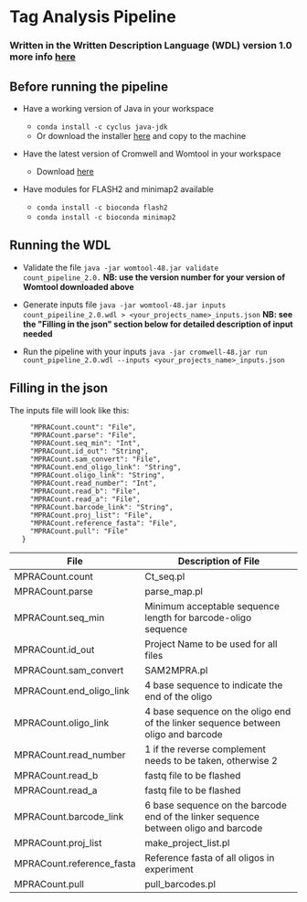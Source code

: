 # Tag Analysis Pipeline
### Written in the Written Description Language (WDL) version 1.0 more info [here](https://github.com/openwdl/wdl)

## Before running the pipeline
* Have a working version of Java in your workspace
  * `conda install -c cyclus java-jdk`
  * Or download the installer [here](https://www.java.com/en/download/manual.jsp) and copy to the machine

* Have the latest version of Cromwell and Womtool in your workspace
  * Download [here](https://github.com/broadinstitute/cromwell/releases/tag/48)
  
* Have modules for FLASH2 and minimap2 available
  * `conda install -c bioconda flash2 `
  * `conda install -c bioconda minimap2`

## Running the WDL
* Validate the file
  `java -jar womtool-48.jar validate count_pipeline_2.0.`
  **NB: use the version number for your version of Womtool downloaded above**

* Generate inputs file
  `java -jar womtool-48.jar inputs count_pipeiline_2.0.wdl > <your_projects_name>_inputs.json`
  **NB: see the "Filling in the json" section below for detailed description of input needed**
 
* Run the pipeline with your inputs
  `java -jar cromwell-48.jar run count_pipeline_2.0.wdl --inputs <your_projects_name>_inputs.json`
  
## Filling in the json
The inputs file will look like this:
  ```{
       "MPRACount.count": "File",
       "MPRACount.parse": "File",
       "MPRACount.seq_min": "Int",
       "MPRACount.id_out": "String",
       "MPRACount.sam_convert": "File",
       "MPRACount.end_oligo_link": "String",
       "MPRACount.oligo_link": "String",
       "MPRACount.read_number": "Int",
       "MPRACount.read_b": "File",
       "MPRACount.read_a": "File",
       "MPRACount.barcode_link": "String",
       "MPRACount.proj_list": "File",
       "MPRACount.reference_fasta": "File",
       "MPRACount.pull": "File"
     }
 ```
     
  File | Description of File
  ---- | -------------------
  MPRACount.count           | Ct_seq.pl
  MPRACount.parse           | parse_map.pl
  MPRACount.seq_min         | Minimum acceptable sequence length for barcode-oligo sequence
  MPRACount.id_out          | Project Name to be used for all files
  MPRACount.sam_convert     | SAM2MPRA.pl
  MPRACount.end_oligo_link  | 4 base sequence to indicate the end of the oligo
  MPRACount.oligo_link      | 4 base sequence on the oligo end of the linker sequence between oligo and barcode
  MPRACount.read_number     | 1 if the reverse complement needs to be taken, otherwise 2
  MPRACount.read_b          | fastq file to be flashed
  MPRACount.read_a          | fastq file to be flashed
  MPRACount.barcode_link    | 6 base sequence on the barcode end of the linker sequence between oligo and barcode
  MPRACount.proj_list       | make_project_list.pl
  MPRACount.reference_fasta | Reference fasta of all oligos in experiment
  MPRACount.pull            | pull_barcodes.pl

